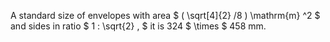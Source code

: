 A standard size of envelopes with area
$ ( \sqrt[4]{2} /8 ) \mathrm{m} ^2 $ and sides in ratio
$ 1 : \sqrt{2} , $ it is 324 $ \times $ 458 mm.
